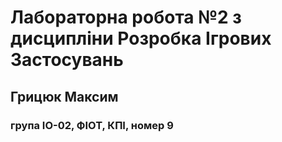 # Лабораторна робота №2 з дисципліни Розробка Ігрових Застосувань
## Грицюк Максим 
### група ІО-02, ФІОТ, КПІ, номер 9
